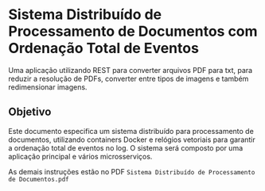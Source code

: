 # Sistema Distribuído de Processamento de Documentos com Ordenação Total de Eventos

Uma aplicação utilizando REST para converter arquivos PDF para txt, para reduzir a resolução de PDFs, converter entre tipos de imagens e também redimensionar imagens.

## Objetivo
Este documento especifica um sistema distribuído para processamento de documentos, utilizando containers Docker e relógios vetoriais para garantir a ordenação total de eventos no log. O sistema será composto por uma aplicação principal e vários microsserviços.


As demais instruções estão no PDF `Sistema Distribuído de Processamento de Documentos.pdf`
